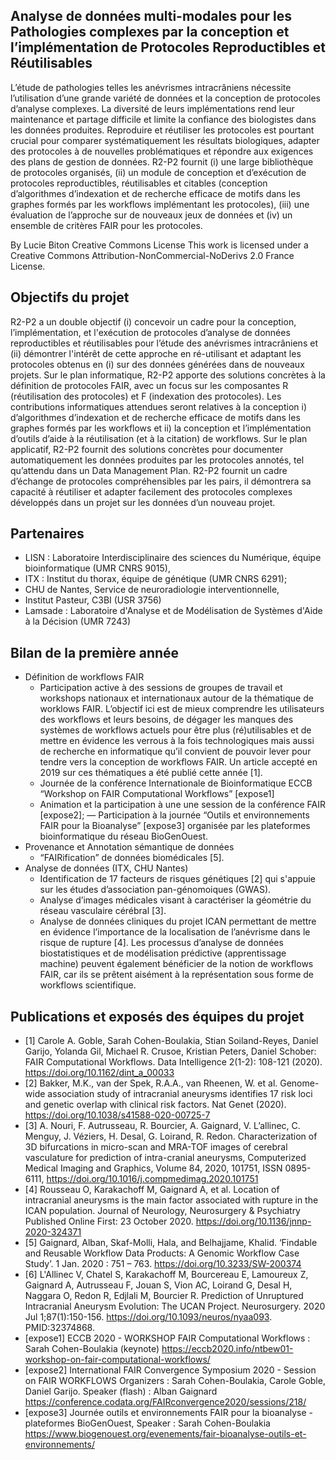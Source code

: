 ## Analyse de données multi-modales pour les Pathologies complexes par la conception et l’implémentation de Protocoles Reproductibles et Réutilisables
L’étude de pathologies telles les anévrismes intracrâniens nécessite l’utilisation d’une grande variété de données et la conception de protocoles d’analyse complexes. La diversité de leurs implémentations rend leur maintenance et partage difficile et limite la confiance des biologistes dans les données produites. Reproduire et réutiliser les protocoles est pourtant crucial pour comparer systématiquement les résultats biologiques, adapter des protocoles à de nouvelles problématiques et répondre aux exigences des plans de gestion de données. R2-P2 fournit (i) une large bibliothèque de protocoles organisés, (ii) un module de conception et d’exécution de protocoles reproductibles, réutilisables et citables (conception d’algorithmes d’indexation et de recherche efficace de motifs dans les graphes formés par les workflows implémentant les protocoles), (iii) une évaluation de l’approche sur de nouveaux jeux de données et (iv) un ensemble de critères FAIR pour les protocoles.

By Lucie Biton
Creative Commons License
This work is licensed under a Creative Commons Attribution-NonCommercial-NoDerivs 2.0 France License.

## Objectifs du projet
R2-P2 a un double objectif (i) concevoir un cadre pour la conception, l’implémentation, et l'exécution de protocoles d’analyse de données reproductibles et réutilisables pour l’étude des anévrismes intracrâniens et (ii) démontrer l'intérêt de cette approche en ré-utilisant et adaptant les protocoles obtenus en (i) sur des données générées dans de nouveaux projets. Sur le plan informatique, R2-P2 apporte des solutions concrètes à la définition de protocoles FAIR, avec un focus sur les composantes R (réutilisation des protocoles) et F (indexation des protocoles). Les contributions informatiques attendues seront relatives à la conception i)  d’algorithmes d’indexation et de recherche efficace de motifs dans les graphes formés par les workflows et ii) la conception et l’implémentation d’outils d’aide à la réutilisation (et à la citation) de workflows. Sur le plan applicatif, R2-P2 fournit des solutions concrètes pour documenter automatiquement les données produites par les protocoles annotés, tel qu’attendu dans un Data Management Plan. R2-P2 fournit un cadre d’échange de protocoles compréhensibles par les pairs, il démontrera sa capacité à réutiliser et adapter facilement des protocoles complexes développés dans un projet sur les données d’un nouveau projet. 

## Partenaires
- LISN : Laboratoire Interdisciplinaire des sciences du Numérique, équipe bioinformatique (UMR CNRS 9015),
- ITX : Institut du thorax, équipe de génétique (UMR CNRS 6291);
- CHU de Nantes, Service de neuroradiologie interventionnelle, 
- Institut Pasteur, C3BI (USR 3756)
- Lamsade : Laboratoire d'Analyse et de Modélisation de Systèmes d'Aide à la Décision (UMR 7243) 

## Bilan de la première année
- Définition de workflows FAIR
  - Participation active à des sessions de groupes de travail et workshops nationaux et internationaux autour de la thématique de worklows FAIR. L’objectif ici est de mieux comprendre les utilisateurs des workflows et leurs besoins, de dégager les manques des systèmes de workflows actuels pour être plus (ré)utilisables et de mettre en évidence les verrous à la fois technologiques mais aussi de recherche en informatique qu’il convient de pouvoir lever pour tendre vers la conception de workflows FAIR. Un article accepté en 2019 sur ces thématiques a été publié cette année [1].
  - Journée de la conférence Internationale de Bioinformatique ECCB “Workshop on FAIR Computational Workflows” [expose1]
  - Animation et la participation à une une session de la conférence FAIR [expose2];
  — Participation à la journée  “Outils et environnements FAIR pour la Bioanalyse” [expose3] organisée par les plateformes bioinformatique du réseau BioGenOuest. 
- Provenance et Annotation sémantique de données
  - “FAIRification” de données biomédicales [5].  
- Analyse de données  (ITX, CHU Nantes)
  - Identification de 17 facteurs de risques génétiques [2] qui s'appuie sur les études d’association pan-génomoiques (GWAS).
  - Analyse d’images médicales visant à caractériser la géométrie du réseau vasculaire cérébral [3]. 
  - Analyse de données cliniques du projet ICAN permettant de mettre en évidence l’importance de la localisation de l’anévrisme dans le risque de rupture [4].  Les processus d’analyse de données biostatistiques et de modélisation prédictive (apprentissage machine) peuvent également bénéficier de la notion de workflows FAIR, car ils se prêtent aisément à la représentation sous forme de workflows scientifique.

## Publications et exposés des équipes du projet 
- [1] Carole A. Goble, Sarah Cohen-Boulakia, Stian Soiland-Reyes, Daniel Garijo, Yolanda Gil, Michael R. Crusoe, Kristian Peters, Daniel Schober: FAIR Computational Workflows. Data Intelligence  2(1-2): 108-121 (2020). https://doi.org/10.1162/dint_a_00033
- [2] Bakker, M.K., van der Spek, R.A.A., van Rheenen, W. et al. Genome-wide association study of intracranial aneurysms identifies 17 risk loci and genetic overlap with clinical risk factors. Nat Genet (2020). https://doi.org/10.1038/s41588-020-00725-7
- [3] A. Nouri, F. Autrusseau, R. Bourcier, A. Gaignard, V. L’allinec, C. Menguy, J. Véziers, H. Desal, G. Loirand, R. Redon. Characterization of 3D bifurcations in micro-scan and MRA-TOF images of cerebral vasculature for prediction of intra-cranial aneurysms, Computerized Medical Imaging and Graphics, Volume 84, 2020, 101751, ISSN 0895-6111, https://doi.org/10.1016/j.compmedimag.2020.101751
- [4] Rousseau O, Karakachoff M, Gaignard A, et al. Location of intracranial aneurysms is the main factor associated with rupture in the ICAN population. Journal of Neurology, Neurosurgery & Psychiatry  Published Online First: 23 October 2020. https://doi.org/10.1136/jnnp-2020-324371
- [5] Gaignard, Alban, Skaf-Molli, Hala, and Belhajjame, Khalid. ‘Findable and Reusable Workflow Data Products: A Genomic Workflow Case Study’. 1 Jan. 2020 : 751 – 763.  https://doi.org/10.3233/SW-200374
- [6] L'Allinec V, Chatel S, Karakachoff M, Bourcereau E, Lamoureux Z, Gaignard A, Autrusseau F, Jouan S, Vion AC, Loirand G, Desal H, Naggara O, Redon R, Edjlali M, Bourcier R. Prediction of Unruptured Intracranial Aneurysm Evolution: The UCAN Project. Neurosurgery. 2020 Jul 1;87(1):150-156. https://doi.org/10.1093/neuros/nyaa093. PMID:32374868.
- [expose1] ECCB 2020 - WORKSHOP FAIR Computational Workflows : Sarah Cohen-Boulakia (keynote) https://eccb2020.info/ntbew01-workshop-on-fair-computational-workflows/
- [expose2] International FAIR Convergence Symposium 2020 - Session on FAIR  WORKFLOWS Organizers : Sarah Cohen-Boulakia, Carole Goble, Daniel Garijo. Speaker (flash) : Alban Gaignard https://conference.codata.org/FAIRconvergence2020/sessions/218/
- [expose3] Journée outils et environnements FAIR pour la bioanalyse - plateformes BioGenOuest, Speaker : Sarah Cohen-Boulakia https://www.biogenouest.org/evenements/fair-bioanalyse-outils-et-environnements/

